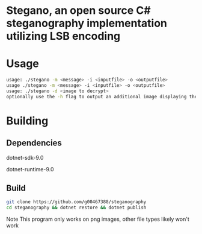 # Stegano, an open source C# steganography implementation utilizing LSB encoding 
# Usage
``` sh
usage: ./stegano -m <message> -i <inputfile> -o <outputfile>
usage ./stegano -m <message> -i <inputfile> -o <outputfile>
usage: ./stegano -d <image to decrypt>
optionally use the -h flag to output an additional image displaying the modified pixels
```
# Building
## Dependencies
dotnet-sdk-9.0

dotnet-runtime-9.0
## Build
``` sh
git clone https://github.com/g00467388/steganography
cd steganography && dotnet restore && dotnet publish
```
Note This program only works on png images, other file types likely won't work
